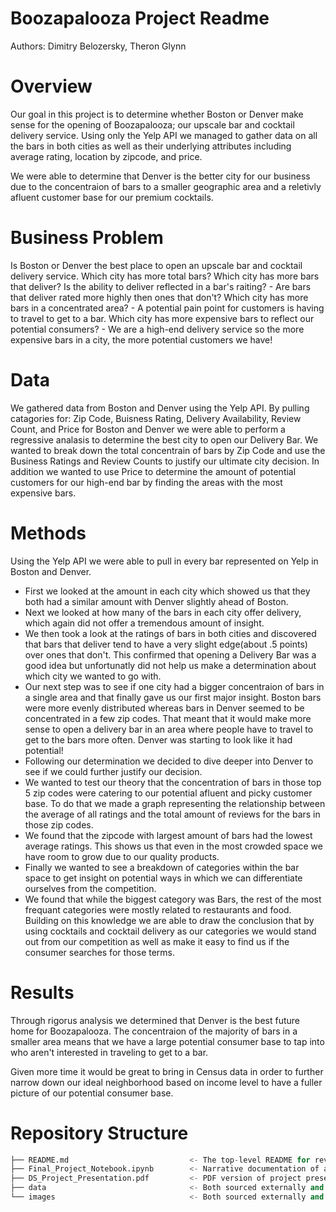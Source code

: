 #                                    Boozapalooza Project Readme

Authors: Dimitry Belozersky, Theron Glynn

#                                                   Overview

Our goal in this project is to determine whether Boston or Denver make sense for the opening of Boozapalooza; our upscale bar and cocktail delivery service. Using only the Yelp API we managed to gather data on all the bars in both cities as well as their underlying attributes including average rating, location by zipcode, and price. 

We were able to determine that Denver is the better city for our business due to the concentraion of bars to a smaller geographic area and a reletivly afluent customer base for our premium cocktails.

#                                            Business Problem

Is Boston or Denver the best place to open an upscale bar and cocktail delivery service.
Which city has more total bars?
Which city has more bars that deliver?
Is the ability to deliver reflected in a bar's raiting? 
    - Are bars that deliver rated more highly then ones that don't?
Which city has more bars in a concentrated area?
    - A potential pain point for customers is having to travel to get to a bar.
Which city has more expensive bars to reflect our potential consumers?
    - We are a high-end delivery service so the more expensive bars in a city, the more potential customers we have!

#                                                       Data

We gathered data from Boston and Denver using the Yelp API. By pulling catagories for: Zip Code, Buisness Rating, Delivery Availability, Review Count, and Price for Boston and Denver we were able to perform a regressive analasis to determine the best city to open our Delivery Bar. We wanted to break down the total concentrain of bars by Zip Code and use the Business Ratings and Review Counts to justify our ultimate city decision. In addition we wanted to use Price to determine the amount of potential customers for our high-end bar by finding the areas with the most expensive bars.

#                                                    Methods

Using the Yelp API we were able to pull in every bar represented on Yelp in Boston and Denver. 
- First we looked at the amount in each city which showed us that they both had a similar amount with Denver slightly ahead of Boston.
- Next we looked at how many of the bars in each city offer delivery, which again did not offer a tremendous amount of insight.
- We then took a look at the ratings of bars in both cities and discovered that bars that deliver tend to have a very slight edge(about .5 points) over ones that don't. This confirmed that opening a Delivery Bar was a good idea but unfortunatly did not help us make a determination about which city we wanted to go with.
- Our next step was to see if one city had a bigger concentraion of bars in a single area and that finally gave us our first major insight. Boston bars were more evenly distributed whereas bars in Denver seemed to be concentrated in a few zip codes. That meant that it would make more sense to open a delivery bar in an area where people have to travel to get to the bars more often. Denver was starting to look like it had potential!
- Following our determination we decided to dive deeper into Denver to see if we could further justify our decision.
- We wanted to test our theory that the concentration of bars in those top 5 zip codes were catering to our potential afluent and picky customer base. To do that we made a graph representing the relationship between the average of all ratings and the total amount of reviews for the bars in those zip codes.
- We found that the zipcode with largest amount of bars had the lowest average ratings. This shows us that even in the most crowded space we have room to grow due to our quality products. 
- Finally we wanted to see a breakdown of categories within the bar space to get insight on potential ways in which we can differentiate ourselves from the competition.
- We found that while the biggest category was Bars, the rest of the most frequant categories were mostly related to restaurants and food. Building on this knowledge we are able to draw the conclusion that by using cocktails and cocktail delivery as our categories we would stand out from our competition as well as make it easy to find us if the consumer searches for those terms.

#                                                     Results

Through rigorus analysis we determined that Denver is the best future home for Boozapalooza. The concentraion of the majority of bars in a smaller area means that we have a large potential consumer base to tap into who aren't interested in traveling to get to a bar.

Given more time it would be great to bring in Census data in order to further narrow down our ideal neighborhood based on income level to have a fuller picture of our potential consumer base.

#                                          Repository Structure


```python
├── README.md                           <- The top-level README for reviewers of this project
├── Final_Project_Notebook.ipynb        <- Narrative documentation of analysis in Jupyter notebook
├── DS_Project_Presentation.pdf         <- PDF version of project presentation
├── data                                <- Both sourced externally and generated from code
└── images                              <- Both sourced externally and generated from code
```
